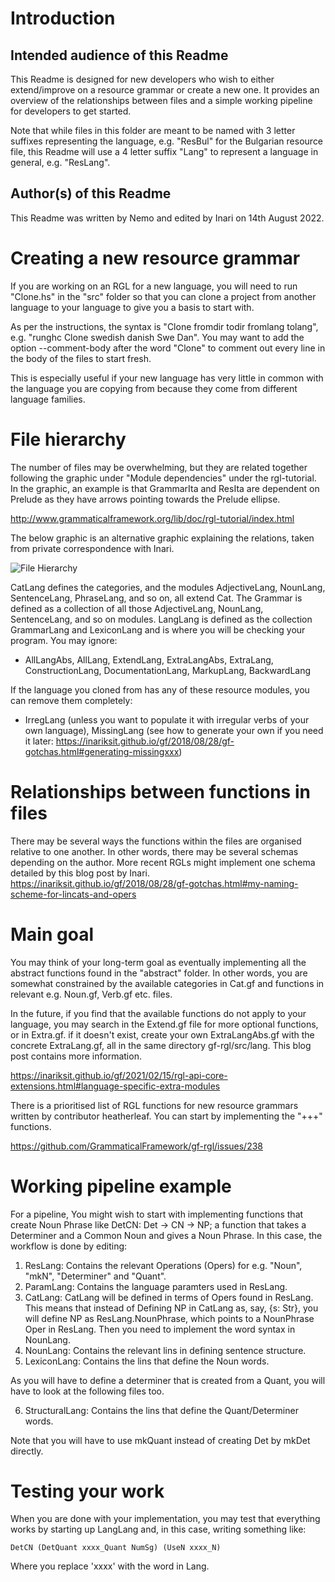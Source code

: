 # Introduction

## Intended audience of this Readme

This Readme is designed for new developers who wish to either extend/improve on a resource grammar or create a new one. It provides an overview of the relationships between files and a simple working pipeline for developers to get started.

Note that while files in this folder are meant to be named with 3 letter suffixes representing the language, e.g. "ResBul" for the Bulgarian resource file, this Readme will use a 4 letter suffix "Lang" to represent a language in general, e.g. "ResLang".

## Author(s) of this Readme

This Readme was written by Nemo and edited by Inari on 14th August 2022.

# Creating a new resource grammar

If you are working on an RGL for a new language, you will need to run "Clone.hs" in the "src" folder so that you can clone a project from another language to your language to give you a basis to start with. 

As per the instructions, the syntax is "Clone fromdir todir fromlang tolang", e.g. "runghc Clone swedish danish Swe Dan". You may want to add the option --comment-body after the word "Clone" to comment out every line in the body of the files to start fresh. 

This is especially useful if your new language has very little in common with the language you are copying from because they come from different language families.

# File hierarchy

The number of files may be overwhelming, but they are related together following the graphic under "Module dependencies" under the rgl-tutorial. In the graphic, an example is that GrammarIta and ResIta are dependent on Prelude as they have arrows pointing towards the Prelude ellipse.

http://www.grammaticalframework.org/lib/doc/rgl-tutorial/index.html

The below graphic is an alternative graphic explaining the relations, taken from private correspondence with Inari.

![File Hierarchy](gr-rgl\src\FileHierarchy.png)

CatLang defines the categories, and the modules AdjectiveLang, NounLang, SentenceLang, PhraseLang, and so on, all extend Cat. The Grammar is defined as a collection of all those AdjectiveLang, NounLang, SentenceLang, and so on modules. LangLang is defined as the collection GrammarLang and LexiconLang and is where you will be checking your program. You may ignore:

- AllLangAbs, AllLang, ExtendLang, ExtraLangAbs, ExtraLang, ConstructionLang, DocumentationLang, MarkupLang, BackwardLang

If the language you cloned from has any of these resource modules, you can remove them completely:

-  IrregLang (unless you want to populate it with irregular verbs of your own language), MissingLang (see how to generate your own if you need it later: https://inariksit.github.io/gf/2018/08/28/gf-gotchas.html#generating-missingxxx)

# Relationships between functions in files

There may be several ways the functions within the files are organised relative to one another. In other words, there may be several schemas depending on the author. More recent RGLs might implement one schema detailed by this blog post by Inari.
https://inariksit.github.io/gf/2018/08/28/gf-gotchas.html#my-naming-scheme-for-lincats-and-opers

# Main goal

You may think of your long-term goal as eventually implementing all the abstract functions found in the "abstract" folder. In other words, you are somewhat constrained by the available categories in Cat.gf and functions in relevant e.g. Noun.gf, Verb.gf etc. files. 

In the future, if you find that the available functions do not apply to your language, you may search in the Extend.gf file for more optional functions, or in Extra.gf. if it doesn't exist, create your own ExtraLangAbs.gf with the concrete ExtraLang.gf, all in the same directory gf-rgl/src/lang. This blog post contains more information.

https://inariksit.github.io/gf/2021/02/15/rgl-api-core-extensions.html#language-specific-extra-modules

There is a prioritised list of RGL functions for new resource grammars written by contributor heatherleaf. You can start by implementing the "+++" functions.

https://github.com/GrammaticalFramework/gf-rgl/issues/238

# Working pipeline example

For a pipeline, You might wish to start with implementing functions that create Noun Phrase like DetCN: Det -> CN -> NP; a function that takes a Determiner and a Common Noun and gives a Noun Phrase. In this case, the workflow is done by editing:

1. ResLang: Contains the relevant Operations (Opers) for e.g. "Noun", "mkN",  "Determiner" and "Quant".
2. ParamLang: Contains the language paramters used in ResLang.
3. CatLang: CatLang will be defined in terms of Opers found in ResLang. This means that instead of Defining NP in CatLang as, say, {s: Str}, you will define NP as ResLang.NounPhrase, which points to a NounPhrase Oper in ResLang. Then you need to implement the word syntax in NounLang.
4. NounLang: Contains the relevant lins in defining sentence structure.
5. LexiconLang: Contains the lins that define the Noun words.

As you will have to define a determiner that is created from a Quant, you will have to look at the following files too.

6. StructuralLang: Contains the lins that define the Quant/Determiner words.

Note that you will have to use mkQuant instead of creating Det by mkDet directly.

# Testing your work

When you are done with your implementation, you may test that everything works by starting up LangLang and, in this case, writing something like:

```DetCN (DetQuant xxxx_Quant NumSg) (UseN xxxx_N)```

Where you replace 'xxxx' with the word in Lang.
